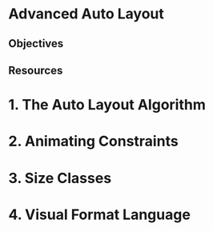 # Advanced Auto Layout

## Objectives

## Resources

# 1. The Auto Layout Algorithm

# 2. Animating Constraints

# 3. Size Classes

# 4. Visual Format Language
